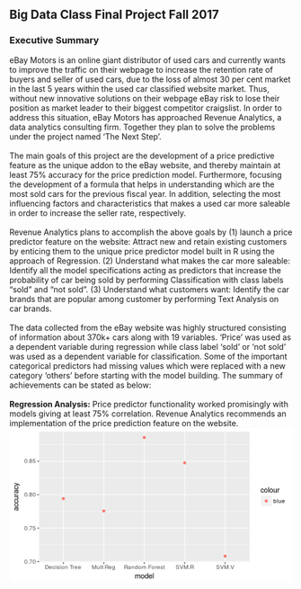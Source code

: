 ## Big Data Class Final Project Fall 2017
### Executive Summary
eBay Motors is an online giant distributor of used cars and currently wants to improve the traffic on their webpage to increase the retention rate of buyers and seller of used cars, due to the loss of almost 30 per cent market in the last 5 years within the used car classified website market. Thus, without new innovative solutions on their webpage eBay risk to lose their position as market leader to their biggest competitor craigslist. In order to address this situation, eBay Motors has approached Revenue Analytics, a data analytics consulting firm. Together they plan to solve the problems under the project named ‘The Next Step’.</br></br>
The main goals of this project are the development of a price predictive feature as the unique addon to the eBay website, and thereby maintain at least 75% accuracy for the price prediction model. Furthermore, focusing the development of a formula that helps in understanding which are the most sold cars for the previous fiscal year. In addition, selecting the most influencing factors and characteristics that makes a used car more saleable in order to increase the seller rate, respectively.</br></br>
Revenue Analytics plans to accomplish the above goals by (1) launch a price predictor feature on the website: Attract new and retain existing customers by enticing them to the unique price predictor model built in R using the approach of Regression. (2) Understand what makes the car more saleable: Identify all the model specifications acting as predictors that increase the probability of car being sold by performing Classification with class labels “sold” and “not sold”. (3) Understand what customers want: Identify the car brands that are popular among customer by performing Text Analysis on car brands.</br></br>
The data collected from the eBay website was highly structured consisting of information about 370k+ cars along with 19 variables. ‘Price’ was used as a dependent variable during regression while class label ‘sold’ or ‘not sold’ was used as a dependent variable for classification. Some of the important categorical predictors had missing values which were replaced with a new category ‘others’ before starting with the model building. The summary of achievements can be stated as below:<br><br>
<b>Regression Analysis:</b> Price predictor functionality worked promisingly with models giving at least 75% correlation. Revenue Analytics recommends an implementation of the price prediction feature on the website.<img src="https://github.com/HarshalSanap/Car-Price-Predictor-Model/blob/master/regression-plot.png">
